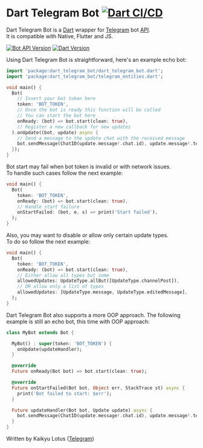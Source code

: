 # Dart Telegram Bot [![Dart CI/CD](https://github.com/KaikyuLotus/dart-telegram-bot/actions/workflows/dart-dev.yml/badge.svg)](https://github.com/KaikyuLotus/dart-telegram-bot/actions/workflows/dart-dev.yml)

Dart Telegram Bot is a [Dart](https://dart.dev) wrapper for [Telegram](https://telegram.org/)
bot [API](https://core.telegram.org/bots/api). \
It is compatible with Native, Flutter and JS.

[![Bot API Version](https://img.shields.io/badge/Bot%20API-6.1-blue.svg?style=flat-square)](https://core.telegram.org/bots/api)
[![Dart Version](https://img.shields.io/badge/Dart-2.12.0-blue.svg?style=flat-square)](https://dart.dev)

Using Dart Telegram Bot is straightforward, here's an example echo bot:
```dart
import 'package:dart_telegram_bot/dart_telegram_bot.dart';
import 'package:dart_telegram_bot/telegram_entities.dart';

void main() {
  Bot(
    // Insert your bot token here
    token: 'BOT_TOKEN',
    // Once the bot is ready this function will be called
    // You can start the bot here
    onReady: (bot) => bot.start(clean: true),
    // Register a new callback for new updates
  ).onUpdate((bot, update) async {
    // Send a message to the update chat with the received message
    bot.sendMessage(ChatID(update.message!.chat.id), update.message!.text!);
  });
}
```

Bot start may fail when bot token is invalid or with network issues.\
To handle such cases follow the next example:
```dart
void main() {
  Bot(
    token: 'BOT_TOKEN',
    onReady: (bot) => bot.start(clean: true),
    // Handle start failure
    onStartFailed: (bot, e, s) => print('Start failed'),
  );
}
```

Also, you may want to disable or allow only certain update types.\
To do so follow the next example:
```dart
void main() {
  Bot(
    token: 'BOT_TOKEN',
    onReady: (bot) => bot.start(clean: true),
    // Either allow all types but some
    allowedUpdates: UpdateType.allBut([UpdateType.channelPost]),
    // OR allow only a list of types
    allowedUpdates: [UpdateType.message, UpdateType.editedMessage],
  );
}
```

Dart Telegram Bot also supports a more OOP approach.
The following example is still an echo bot, this time with OOP approach: 
```dart
class MyBot extends Bot {

  MyBot() : super(token: 'BOT_TOKEN') {
    onUpdate(updateHandler);
  }

  @override
  Future onReady(Bot bot) => bot.start(clean: true);

  @override
  Future onStartFailed(Bot bot, Object err, StackTrace st) async {
    print('Bot failed to start: $err');
  }

  Future updateHandler(Bot bot, Update update) async {
    bot.sendMessage(ChatID(update.message!.chat.id), update.message!.text!);
  }
}
```
Written by Kaikyu Lotus ([Telegram](https://t.me/Kaikyu))
